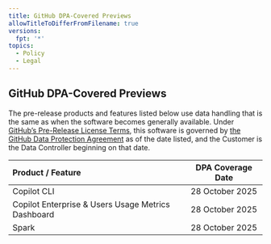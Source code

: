 ```yaml
---
title: GitHub DPA-Covered Previews
allowTitleToDifferFromFilename: true
versions:
  fpt: '*'
topics:
  - Policy
  - Legal
---
```


## GitHub DPA-Covered Previews

The pre-release products and features listed below use data handling that is the same as when the software becomes generally available. Under [GitHub’s Pre-Release License Terms](https://gh.io/preview-terms), this software is governed by [the GitHub Data Protection Agreement](https://gh.io/dpa) as of the date listed, and the Customer is the Data Controller beginning on that date.

| Product / Feature                                  | DPA Coverage Date   |
|:---------------------------------------------------|:-------------------:|
| Copilot CLI                                        | 28 October 2025     |
| Copilot Enterprise & Users Usage Metrics Dashboard | 28 October 2025     |
| Spark                                              | 28 October 2025     |
